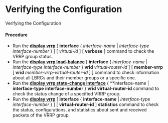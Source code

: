 Verifying the Configuration
===========================

Verifying the Configuration

#### Procedure

* Run the [**display vrrp**](cmdqueryname=display+vrrp) [ **interface** { *interface-name* | *interface-type* *interface-number* } ] [ *virtual-id* ] [ **verbose** ] command to check the VRRP group status.
* Run the [**display vrrp load-balance**](cmdqueryname=display+vrrp+load-balance) [ **interface** { *interface-name* | *interface-type* *interface-number* } **vrid** *virtual-router-id* ] [ **member-vrrp** [ **vrid** *member-vrrp-virtual-router-id* ] ] command to check information about all LBRGs and their member groups or a specific one.
* Run the **[**display vrrp state-change interface**](cmdqueryname=display+vrrp+state-change+interface)** { **interface-nam*e* | **interface-type** **interface-number** } ****vrid**** **virtual-router-id** command to check the status change of a specified VRRP group.
* Run the **[**display vrrp**](cmdqueryname=display+vrrp)** [ **interface** { **interface-name** | *interface-type* *interface-number* } ] [ **virtual-router-id** ] ****statistics**** command to check the status, configurations, and statistics about sent and received packets of the VRRP group.